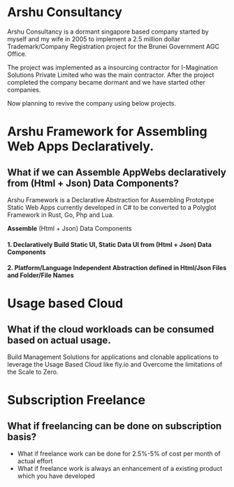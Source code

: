 # Arshu Consultancy

Arshu Consultancy is a dormant singapore based company started by myself and my wife in 2005 to implement a 2.5 million dollar Trademark/Company Registration project for the Brunei Government AGC Office.

The project was implemented as a insourcing contractor for I-Magination Solutions Private Limited who was the main contractor. After the project completed the company became dormant and we have started other companies.

Now planning to revive the company using below projects.



# Arshu Framework for Assembling Web Apps Declaratively.

## What if we can **Assemble AppWebs** declaratively from (Html + Json) Data Components?

Arshu Framework is a Declarative Abstraction for Assembling Prototype Static Web Apps currently developed in C# to be converted to a Polyglot Framework in Rust, Go, Php and Lua.

**Assemble** (Html + Json) Data Components

#### 1. Declaratively Build Static UI, Static Data UI from (Html + Json) Data Components

#### 2. Platform/Language Independent Abstraction defined in Html/Json Files and Folder/File Names




# Usage based Cloud

## What if the cloud workloads can be consumed based on actual usage.

Build Management Solutions for applications and clonable applications to leverage the Usage Based Cloud like fly.io and Overcome the limitations of the Scale to Zero.



# Subscription Freelance

## What if freelancing can be done on subscription basis? 

* What if freelance work can be done for 2.5%-5% of cost per month of actual effort
* What if freelance work is always an enhancement of a existing product which you have developed
